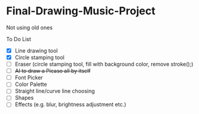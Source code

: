 # Final-Drawing-Music-Project
Not using old ones

To Do List
- [x] Line drawing tool
- [x] Circle stamping tool
- [ ] Eraser (circle stamping tool, fill with background color, remove stroke();)
- [ ] <del>AI to draw a Picaso all by itself</del>
- [ ] Font Picker
- [ ] Color Palette
- [ ] Straight line/curve line choosing
- [ ] Shapes
- [ ] Effects (e.g. blur, brightness adjustment etc.)
